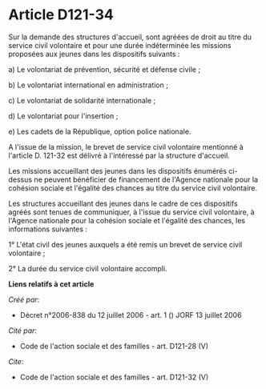 # Article D121-34

Sur la demande des structures d'accueil, sont agréées de droit au titre du service civil volontaire et pour une durée
indéterminée les missions proposées aux jeunes dans les dispositifs suivants : 

a) Le volontariat de prévention, sécurité et défense civile ; 

b) Le volontariat international en administration ; 

c) Le volontariat de solidarité internationale ; 

d) Le volontariat pour l'insertion ; 

e) Les cadets de la République, option police nationale. 

A l'issue de la mission, le brevet de service civil volontaire mentionné à l'article D. 121-32 est délivré à l'intéressé par
la structure d'accueil. 

Les missions accueillant des jeunes dans les dispositifs énumérés ci-dessus ne peuvent bénéficier de financement de l'Agence
nationale pour la cohésion sociale et l'égalité des chances au titre du service civil volontaire. 

Les structures accueillant des jeunes dans le cadre de ces dispositifs agréés sont tenues de communiquer, à l'issue du
service civil volontaire, à l'Agence nationale pour la cohésion sociale et l'égalité des chances, les informations
suivantes : 

1° L'état civil des jeunes auxquels a été remis un brevet de service civil volontaire ; 

2° La durée du service civil volontaire accompli.

**Liens relatifs à cet article**

_Créé par_:

  - Décret n°2006-838 du 12 juillet 2006 - art. 1 () JORF 13 juillet 2006

_Cité par_:

  - Code de l'action sociale et des familles - art. D121-28 (V)

_Cite_:

  - Code de l'action sociale et des familles - art. D121-32 (V)
